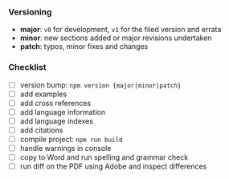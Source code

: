 ### Versioning
- **major**: `v0` for development, `v1` for the filed version and errata
- **minor**: new sections added or major revisions undertaken
- **patch**: typos, minor fixes and changes

### Checklist
- [ ] version bump: `npm version {major|minor|patch}`
- [ ] add examples
- [ ] add cross references
- [ ] add language information
- [ ] add language indexes
- [ ] add citations
- [ ] compile project: `npm run build`
- [ ] handle warnings in console
- [ ] copy to Word and run spelling and grammar check
- [ ] run diff on the PDF using Adobe and inspect differences
